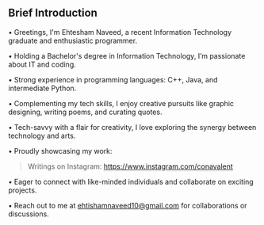 ## Brief Introduction
• Greetings, I'm Ehtesham Naveed, a recent Information Technology graduate and enthusiastic programmer.

• Holding a Bachelor's degree in Information Technology, I’m passionate about IT and coding.

• Strong experience in programming languages: C++, Java, and intermediate Python.

• Complementing my tech skills, I enjoy creative pursuits like graphic designing, writing poems, and curating quotes.

• Tech-savvy with a flair for creativity, I love exploring the synergy between technology and arts.

• Proudly showcasing my work:

  > Writings on Instagram: https://www.instagram.com/conavalent

• Eager to connect with like-minded individuals and collaborate on exciting projects.

• Reach out to me at ehtishamnaveed10@gmail.com for collaborations or discussions.
